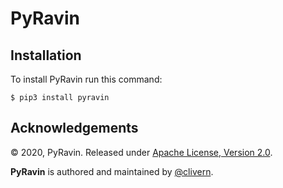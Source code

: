 PyRavin
=====

Installation
------------
To install PyRavin run this command:
```
$ pip3 install pyravin
```

Acknowledgements
----------------

© 2020, PyRavin. Released under [Apache License, Version 2.0](https://www.apache.org/licenses/LICENSE-2.0).

**PyRavin** is authored and maintained by [@clivern](https://github.com/clivern).
